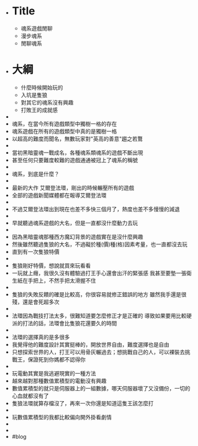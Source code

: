 - # Title
	- 魂系遊戲閒聊
	- 漫步魂系
	- 閒聊魂系
- # 大綱
	- 什麼時候開始玩的
	- 入坑是隻狼
	- 對其它的魂系沒有興趣
	- 打敗王的成就感
-
- 魂系，在當今所有遊戲類型中獨樹一格的存在
- 魂系遊戲在所有的遊戲類型中真的是獨樹一格
- 以超高的難度而聞名，無數玩家對"英高的善意"趨之若鶩
-
- 當初黑暗靈魂一戰成名，各種魂系類魂系的遊戲不斷出現
- 甚至任何只要難度較難的遊戲通通被冠上了魂系的稱號
-
- 魂系，到底是什麼？
-
- 最新的大作 艾爾登法環，剛出的時候輾壓所有的遊戲
- 全部的遊戲新聞媒體都在報導艾爾登法環
-
- 不過艾爾登法環出到現在也差不多快三個月了，熱度也差不多慢慢的減退
-
- 早就聽過魂系遊戲的大名，但是一直都沒什麼動力去玩
-
- 因為黑暗靈魂那種西方魔幻背景的遊戲實在是沒什麼興趣
- 然後雖然聽過隻狼的大名，不過礙於種(價)種(格)因素考量，也一直都沒去玩
- 直到有一次隻狼特價
-
- 隻狼剛好特價，想說就買來玩看看
- 一玩就上癮，我很久沒有體驗過打王手心還會出汗的緊張感
  我甚至要墊一張衛生紙在手把上，不然手把太滑握不住
-
- 隻狼的失敗反饋的確是比較高，你很容易就修正錯誤的地方
  雖然我手還是很殘，還是會死超多次
-
- 法環因為戰技打法太多，很難知道要怎麼修正才是正確的
  導致如果要用比較硬派的打法的話，法環會比隻狼花還要久的時間
-
- 法環的選擇真的是多很多
- 我覺得他的難度設計其實挺棒的，開放世界自由，難度選擇也是自由
- 只想探索世界的人，打王可以用骨灰輾過去；想挑戰自己的人，可以裸裝去挑戰王，保證死到你媽都不認得你
-
- 玩電動其實是我逃避現實的一種方法
- 越來越對那種數值累積型的電動沒有興趣
- 數值累積型的就只是伺服器上的一組數據，哪天伺服器壞了又沒備份，一切的心血就都沒有了
- 隻狼法環就算存檔沒了，再來一次你還是知道這隻王該怎麼打
-
- 玩數值累積型的我都比較偏向開外掛看劇情
-
-
- #blog